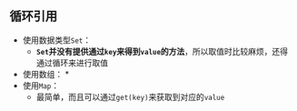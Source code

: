 ## 循环引用

* 使用数据类型`Set`：
  * **`Set`并没有提供通过`key`来得到`value`的方法**，所以取值时比较麻烦，还得通过循环来进行取值
* 使用数组：
  *
* 使用`Map`：
  * 最简单，而且可以通过`get(key)`来获取到对应的`value`